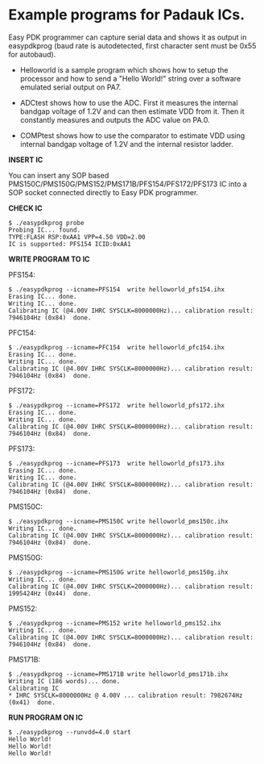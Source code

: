 Example programs for Padauk ICs.
================================

Easy PDK programmer can capture serial data and shows it as output in easypdkprog (baud rate is autodetected, first character sent must be 0x55 for autobaud).

* Helloworld is a sample program which shows how to setup the processor and how to send a "Hello World!" string over a software emulated serial output on PA7.

* ADCtest shows how to use the ADC. First it measures the internal bandgap voltage of 1.2V and can then estimate VDD from it. Then it constantly measures and outputs the ADC value on PA.0.

* COMPtest shows how to use the comparator to estimate VDD using internal bandgap voltage of 1.2V and the internal resistor ladder.

**INSERT IC**

You can insert any SOP based PMS150C/PMS150G/PMS152/PMS171B/PFS154/PFS172/PFS173 IC into a SOP socket connected directly to Easy PDK programmer.

**CHECK IC**
```
$ ./easypdkprog probe
Probing IC... found.
TYPE:FLASH RSP:0xAA1 VPP=4.50 VDD=2.00
IC is supported: PFS154 ICID:0xAA1
```

**WRITE PROGRAM TO IC**

PFS154:
```
$ ./easypdkprog --icname=PFS154  write helloworld_pfs154.ihx
Erasing IC... done.
Writing IC... done.
Calibrating IC (@4.00V IHRC SYSCLK=8000000Hz)... calibration result: 7946104Hz (0x84)  done.
```

PFC154:
```
$ ./easypdkprog --icname=PFC154  write helloworld_pfc154.ihx
Erasing IC... done.
Writing IC... done.
Calibrating IC (@4.00V IHRC SYSCLK=8000000Hz)... calibration result: 7946104Hz (0x84)  done.
```

PFS172:
```
$ ./easypdkprog --icname=PFS172  write helloworld_pfs172.ihx
Erasing IC... done.
Writing IC... done.
Calibrating IC (@4.00V IHRC SYSCLK=8000000Hz)... calibration result: 7946104Hz (0x84)  done.
```

PFS173:
```
$ ./easypdkprog --icname=PFS173  write helloworld_pfs173.ihx
Erasing IC... done.
Writing IC... done.
Calibrating IC (@4.00V IHRC SYSCLK=8000000Hz)... calibration result: 7946104Hz (0x84)  done.
```

PMS150C:
```
$ ./easypdkprog --icname=PMS150C write helloworld_pms150c.ihx
Writing IC... done.
Calibrating IC (@4.00V IHRC SYSCLK=8000000Hz)... calibration result: 7946104Hz (0x84)  done.
```

PMS150G:
```
$ ./easypdkprog --icname=PMS150G write helloworld_pms150g.ihx
Writing IC... done.
Calibrating IC (@4.00V IHRC SYSCLK=2000000Hz)... calibration result: 1995424Hz (0x44)  done.
```

PMS152:
```
$ ./easypdkprog --icname=PMS152 write helloworld_pms152.ihx
Writing IC... done.
Calibrating IC (@4.00V IHRC SYSCLK=8000000Hz)... calibration result: 7946104Hz (0x84)  done.
```

PMS171B:
```
$ ./easypdkprog --icname=PMS171B write helloworld_pms171b.ihx
Writing IC (186 words)... done.
Calibrating IC
* IHRC SYSCLK=8000000Hz @ 4.00V ... calibration result: 7982674Hz (0x41)  done.
```

**RUN PROGRAM ON IC**

```
$ ./easypdkprog --runvdd=4.0 start
Hello World!
Hello World!
Hello World!
```
